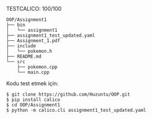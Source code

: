 TESTCALICO: 100/100
```
OOP/Assignment1
├── bin
│   └── assignment1
├── assignment1_test_updated.yaml
├── Assignment_1.pdf
├── include
│   └── pokemon.h
├── README.md
└── src
    ├── pokemon.cpp
    └── main.cpp
```
Kodu test etmek için:

```shell
$ git clone https://github.com/Huzuntu/OOP.git
$ pip install calico
$ cd OOP/Assignment1
$ python -m calico.cli assignment1_test_updated.yaml
```
